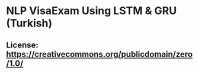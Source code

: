 # NLP VisaExam Using LSTM & GRU (Turkish)

## License: https://creativecommons.org/publicdomain/zero/1.0/
